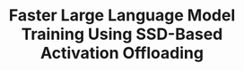 ---
layout: page
title: "Faster Large Language Model Training Using SSD-Based Activation Offloading"
description: |
 · Designed and implemented the framework to offload activations in LLM training to NVMe SSDs.
 · To overlap the data transfer fully with computation, several optimization techniques were introduced, including tensor deduplication, tensor forwarding, and adaptive offloading algorithm.
 · Achieves almost the same training time per step as the original system without offloading while reducing the activations peak memory use by up to 47%.
 · Introduced the recompute-offload-keep (ROK) curve to compare our offloading with two other tensor placement strategies, keeping activations in memory and layerwise full recomputation. 
importance: 1
category: research_leadership
---